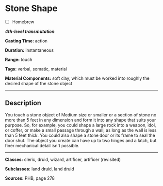 # Stone Shape

- [ ] Homebrew

***4th-level transmutation***

**Casting Time:** action

**Duration:** instantaneous

**Range:** touch

**Tags:** verbal, somatic, material

**Material Components:** soft clay, which must be worked into roughly the desired shape of the stone object

---

## Description
You touch a stone object of Medium size or smaller or a section of stone no more than 5 feet in any dimension and form it into any shape that suits your purpose. So, for example, you could shape a large rock into a weapon, idol, or coffer, or make a small passage through a wall, as long as the wall is less than 5 feet thick. You could also shape a stone door or its frame to seal the door shut. The object you create can have up to two hinges and a latch, but finer mechanical detail isn't possible.

---

**Classes:** cleric, druid, wizard, artificer, artificer (revisited)

**Subclasses:** land druid, land druid

**Sources:** PHB, page 278

